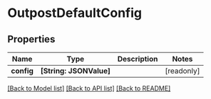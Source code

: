 # OutpostDefaultConfig

## Properties
Name | Type | Description | Notes
------------ | ------------- | ------------- | -------------
**config** | **[String: JSONValue]** |  | [readonly] 

[[Back to Model list]](../README.md#documentation-for-models) [[Back to API list]](../README.md#documentation-for-api-endpoints) [[Back to README]](../README.md)



